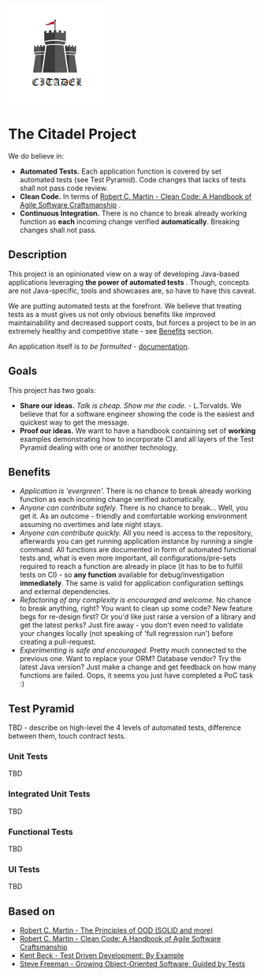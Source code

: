 ![](logo.png)

# The Citadel Project

We do believe in:

* **Automated Tests.** Each application function is covered by set automated tests (see Test Pyramid). Code changes that
  lacks of tests shall not pass code review.
* **Clean Code.** In terms
  of [Robert C. Martin - Clean Code: A Handbook of Agile Software Craftsmanship](https://www.amazon.com/Clean-Code-Handbook-Software-Craftsmanship/dp/0132350882)
  .
* **Continuous Integration.** There is no chance to break already working function as **each** incoming change verified
  **automatically**. Breaking changes shall not pass.

## Description

This project is an opinionated view on a way of developing Java-based applications leveraging **the power of automated
tests** . Though, concepts are not Java-specific, tools and showcases are, so have to have this caveat.

We are putting automated tests at the forefront. We believe that treating tests as a must gives us not only obvious
benefits like improved maintainability and decreased support costs, but forces a project to be in an extremely healthy
and competitive state - see [Benefits](#benefits) section.

An application itself is _to be formulted_ - [documentation](doc/index.md). 

## Goals

This project has two goals:

* **Share our ideas.** _Talk is cheap. Show me the code._ - L.Torvalds. We believe that for a software engineer showing
  the code is the easiest and quickest way to get the message.
* **Proof our ideas.** We want to have a handbook containing set of **working** examples demonstrating how to
  incorporate CI and all layers of the Test Pyramid dealing with one or another technology.

## Benefits

* _Application is 'evergreen'._ There is no chance to break already working function as each incoming change verified
  automatically.
* _Anyone can contribute safely._ There is no chance to break... Well, you get it. As an outcome - friendly and
  comfortable working environment assuming no overtimes and late night stays.
* _Anyone can contribute quickly._ All you need is access to the repository, afterwards you can get running application
  instance by running a single command. All functions are documented in form of automated functional tests and, what is
  even more important, all configurations/pre-sets required to reach a function are already in place (it has to be to
  fulfill tests on CI) - so **any function** available for debug/investigation **immediately**. The same is valid for
  application configuration settings and external dependencies.
* _Refactoring of any complexity is encouraged and welcome._ No chance to break anything, right? You want to clean up
  some code? New feature begs for re-design first? Or you'd like just raise a version of a library and get the latest
  perks? Just fire away - you don't even need to validate your changes locally (not speaking of 'full regression run')
  before creating a pull-request.
* _Experimenting is safe and encouraged._ Pretty much connected to the previous one. Want to replace your ORM? Database
  vendor? Try the latest Java version? Just make a change and get feedback on how many functions are failed. Oops, it
  seems you just have completed a PoC task :)

## Test Pyramid

TBD - describe on high-level the 4 levels of automated tests, difference between them, touch contract tests.

### Unit Tests

TBD

### Integrated Unit Tests

TBD

### Functional Tests

TBD

### UI Tests

TBD

## Based on

* [Robert C. Martin - The Principles of OOD (SOLID and more)](http://www.butunclebob.com/ArticleS.UncleBob.PrinciplesOfOod)
* [Robert C. Martin - Clean Code: A Handbook of Agile Software Craftsmanship](https://www.amazon.com/Clean-Code-Handbook-Software-Craftsmanship/dp/0132350882)
* [Kent Beck - Test Driven Development: By Example](https://www.amazon.com/Test-Driven-Development-Kent-Beck/dp/0321146530)
* [Steve Freeman - Growing Object-Oriented Software, Guided by Tests](https://www.amazon.com/Growing-Object-Oriented-Software-Guided-Tests/dp/0321503627) 

